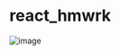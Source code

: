 # react_hmwrk
![image](https://user-images.githubusercontent.com/79701350/192622336-cc522446-7d50-442e-9a8c-54684bc0c0a1.png)
